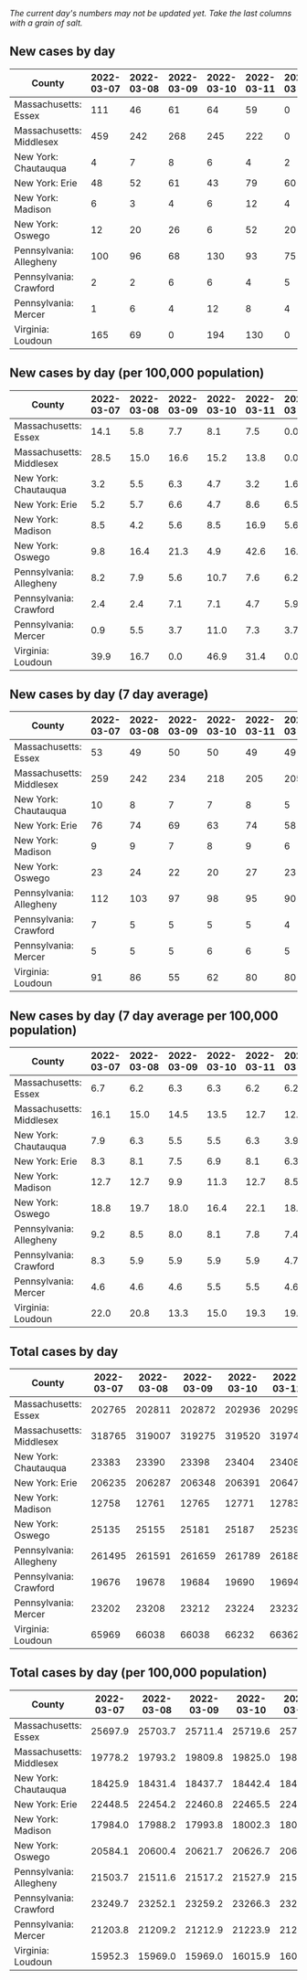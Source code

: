 _The current day's numbers may not be updated yet. Take the last columns with a grain of salt._
## New cases by day

| County | 2022-03-07 | 2022-03-08 | 2022-03-09 | 2022-03-10 | 2022-03-11 | 2022-03-12 | 2022-03-13 |
| --- | --- | --- | --- | --- | --- | --- | --- |
| Massachusetts: Essex | 111 | 46 | 61 | 64 | 59 | 0 |  |
| Massachusetts: Middlesex | 459 | 242 | 268 | 245 | 222 | 0 |  |
| New York: Chautauqua | 4 | 7 | 8 | 6 | 4 | 2 | 6 |
| New York: Erie | 48 | 52 | 61 | 43 | 79 | 60 | 72 |
| New York: Madison | 6 | 3 | 4 | 6 | 12 | 4 | 7 |
| New York: Oswego | 12 | 20 | 26 | 6 | 52 | 20 | 27 |
| Pennsylvania: Allegheny | 100 | 96 | 68 | 130 | 93 | 75 | 53 |
| Pennsylvania: Crawford | 2 | 2 | 6 | 6 | 4 | 5 | 1 |
| Pennsylvania: Mercer | 1 | 6 | 4 | 12 | 8 | 4 | 2 |
| Virginia: Loudoun | 165 | 69 | 0 | 194 | 130 | 0 |  |

## New cases by day (per 100,000 population)

| County | 2022-03-07 | 2022-03-08 | 2022-03-09 | 2022-03-10 | 2022-03-11 | 2022-03-12 | 2022-03-13 |
| --- | --- | --- | --- | --- | --- | --- | --- |
| Massachusetts: Essex | 14.1 | 5.8 | 7.7 | 8.1 | 7.5 | 0.0 |  |
| Massachusetts: Middlesex | 28.5 | 15.0 | 16.6 | 15.2 | 13.8 | 0.0 |  |
| New York: Chautauqua | 3.2 | 5.5 | 6.3 | 4.7 | 3.2 | 1.6 | 4.7 |
| New York: Erie | 5.2 | 5.7 | 6.6 | 4.7 | 8.6 | 6.5 | 7.8 |
| New York: Madison | 8.5 | 4.2 | 5.6 | 8.5 | 16.9 | 5.6 | 9.9 |
| New York: Oswego | 9.8 | 16.4 | 21.3 | 4.9 | 42.6 | 16.4 | 22.1 |
| Pennsylvania: Allegheny | 8.2 | 7.9 | 5.6 | 10.7 | 7.6 | 6.2 | 4.4 |
| Pennsylvania: Crawford | 2.4 | 2.4 | 7.1 | 7.1 | 4.7 | 5.9 | 1.2 |
| Pennsylvania: Mercer | 0.9 | 5.5 | 3.7 | 11.0 | 7.3 | 3.7 | 1.8 |
| Virginia: Loudoun | 39.9 | 16.7 | 0.0 | 46.9 | 31.4 | 0.0 |  |

## New cases by day (7 day average)

| County | 2022-03-07 | 2022-03-08 | 2022-03-09 | 2022-03-10 | 2022-03-11 | 2022-03-12 | 2022-03-13 |
| --- | --- | --- | --- | --- | --- | --- | --- |
| Massachusetts: Essex | 53 | 49 | 50 | 50 | 49 | 49 |  |
| Massachusetts: Middlesex | 259 | 242 | 234 | 218 | 205 | 205 |  |
| New York: Chautauqua | 10 | 8 | 7 | 7 | 8 | 5 | 5 |
| New York: Erie | 76 | 74 | 69 | 63 | 74 | 58 | 59 |
| New York: Madison | 9 | 9 | 7 | 8 | 9 | 6 | 6 |
| New York: Oswego | 23 | 24 | 22 | 20 | 27 | 23 | 23 |
| Pennsylvania: Allegheny | 112 | 103 | 97 | 98 | 95 | 90 | 88 |
| Pennsylvania: Crawford | 7 | 5 | 5 | 5 | 5 | 4 | 4 |
| Pennsylvania: Mercer | 5 | 5 | 5 | 6 | 6 | 5 | 5 |
| Virginia: Loudoun | 91 | 86 | 55 | 62 | 80 | 80 |  |

## New cases by day (7 day average per 100,000 population)

| County | 2022-03-07 | 2022-03-08 | 2022-03-09 | 2022-03-10 | 2022-03-11 | 2022-03-12 | 2022-03-13 |
| --- | --- | --- | --- | --- | --- | --- | --- |
| Massachusetts: Essex | 6.7 | 6.2 | 6.3 | 6.3 | 6.2 | 6.2 |  |
| Massachusetts: Middlesex | 16.1 | 15.0 | 14.5 | 13.5 | 12.7 | 12.7 |  |
| New York: Chautauqua | 7.9 | 6.3 | 5.5 | 5.5 | 6.3 | 3.9 | 3.9 |
| New York: Erie | 8.3 | 8.1 | 7.5 | 6.9 | 8.1 | 6.3 | 6.4 |
| New York: Madison | 12.7 | 12.7 | 9.9 | 11.3 | 12.7 | 8.5 | 8.5 |
| New York: Oswego | 18.8 | 19.7 | 18.0 | 16.4 | 22.1 | 18.8 | 18.8 |
| Pennsylvania: Allegheny | 9.2 | 8.5 | 8.0 | 8.1 | 7.8 | 7.4 | 7.2 |
| Pennsylvania: Crawford | 8.3 | 5.9 | 5.9 | 5.9 | 5.9 | 4.7 | 4.7 |
| Pennsylvania: Mercer | 4.6 | 4.6 | 4.6 | 5.5 | 5.5 | 4.6 | 4.6 |
| Virginia: Loudoun | 22.0 | 20.8 | 13.3 | 15.0 | 19.3 | 19.3 |  |

## Total cases by day

| County | 2022-03-07 | 2022-03-08 | 2022-03-09 | 2022-03-10 | 2022-03-11 | 2022-03-12 | 2022-03-13 |
| --- | --- | --- | --- | --- | --- | --- | --- |
| Massachusetts: Essex | 202765 | 202811 | 202872 | 202936 | 202995 | 202995 |  |
| Massachusetts: Middlesex | 318765 | 319007 | 319275 | 319520 | 319742 | 319742 |  |
| New York: Chautauqua | 23383 | 23390 | 23398 | 23404 | 23408 | 23410 | 23416 |
| New York: Erie | 206235 | 206287 | 206348 | 206391 | 206470 | 206530 | 206602 |
| New York: Madison | 12758 | 12761 | 12765 | 12771 | 12783 | 12787 | 12794 |
| New York: Oswego | 25135 | 25155 | 25181 | 25187 | 25239 | 25259 | 25286 |
| Pennsylvania: Allegheny | 261495 | 261591 | 261659 | 261789 | 261882 | 261957 | 262010 |
| Pennsylvania: Crawford | 19676 | 19678 | 19684 | 19690 | 19694 | 19699 | 19700 |
| Pennsylvania: Mercer | 23202 | 23208 | 23212 | 23224 | 23232 | 23236 | 23238 |
| Virginia: Loudoun | 65969 | 66038 | 66038 | 66232 | 66362 | 66362 |  |

## Total cases by day (per 100,000 population)

| County | 2022-03-07 | 2022-03-08 | 2022-03-09 | 2022-03-10 | 2022-03-11 | 2022-03-12 | 2022-03-13 |
| --- | --- | --- | --- | --- | --- | --- | --- |
| Massachusetts: Essex | 25697.9 | 25703.7 | 25711.4 | 25719.6 | 25727.0 | 25727.0 |  |
| Massachusetts: Middlesex | 19778.2 | 19793.2 | 19809.8 | 19825.0 | 19838.8 | 19838.8 |  |
| New York: Chautauqua | 18425.9 | 18431.4 | 18437.7 | 18442.4 | 18445.6 | 18447.2 | 18451.9 |
| New York: Erie | 22448.5 | 22454.2 | 22460.8 | 22465.5 | 22474.1 | 22480.6 | 22488.5 |
| New York: Madison | 17984.0 | 17988.2 | 17993.8 | 18002.3 | 18019.2 | 18024.8 | 18034.7 |
| New York: Oswego | 20584.1 | 20600.4 | 20621.7 | 20626.7 | 20669.2 | 20685.6 | 20707.7 |
| Pennsylvania: Allegheny | 21503.7 | 21511.6 | 21517.2 | 21527.9 | 21535.6 | 21541.7 | 21546.1 |
| Pennsylvania: Crawford | 23249.7 | 23252.1 | 23259.2 | 23266.3 | 23271.0 | 23276.9 | 23278.1 |
| Pennsylvania: Mercer | 21203.8 | 21209.2 | 21212.9 | 21223.9 | 21231.2 | 21234.8 | 21236.7 |
| Virginia: Loudoun | 15952.3 | 15969.0 | 15969.0 | 16015.9 | 16047.3 | 16047.3 |  |
